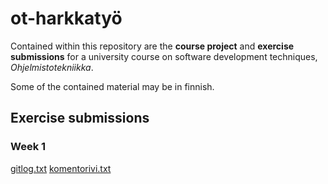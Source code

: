 # ot-harkkatyö

Contained within this repository are the **course project** and **exercise submissions** for a university course on software development techniques, _Ohjelmistotekniikka_. 

Some of the contained material may be in finnish.


## Exercise submissions
### Week 1
[gitlog.txt](https://github.com/Jonkke/ot-harkkatyo/blob/master/laskarit/viikko1/gitlog.txt)
[komentorivi.txt](https://github.com/Jonkke/ot-harkkatyo/blob/master/laskarit/viikko1/komentorivi.txt)
